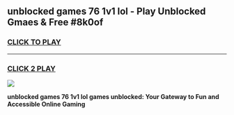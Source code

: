 
## unblocked games 76 1v1 lol - Play Unblocked Gmaes & Free #8k0of
<h3>
<a href="https://premium.freeplayer.one?title=unblocked_games_76_1v1_lol&ref=03M">CLICK TO PLAY</a></h3>
<hr>

<h3>
<a href="https://premium.freeplayer.one?title=unblocked_games_76_1v1_lol&ref=03M">CLICK 2 PLAY</a>
  
</h3>

<a href="https://premium.freeplayer.one?title=unblocked_games_76_1v1_lol&ref=03M"><img src="https://clearcache.store/games.png"></a>


**unblocked games 76 1v1 lol games unblocked: Your Gateway to Fun and Accessible Online Gaming**
